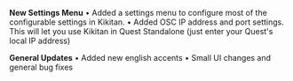 **New Settings Menu**
• Added a settings menu to configure most of the configurable settings in Kikitan.
• Added OSC IP address and port settings. This will let you use Kikitan in Quest Standalone (just enter your Quest's local IP address)

**General Updates**
• Added new english accents
• Small UI changes and general bug fixes